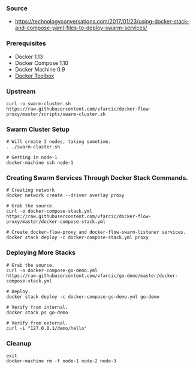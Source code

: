 ### Source
 - https://technologyconversations.com/2017/01/23/using-docker-stack-and-compose-yaml-files-to-deploy-swarm-services/

### Prerequisites
- Docker 1.13
- Docker Compose 1.10
- Docker Machine 0.9
- [Docker Toolbox](https://www.docker.com/products/docker-toolbox)

### Upstream
```shell
curl -o swarm-cluster.sh https://raw.githubusercontent.com/vfarcic/docker-flow-proxy/master/scripts/swarm-cluster.sh
```

### Swarm Cluster Setup
```shell
# Will create 3 nodes, taking sometime.
. ./swarm-cluster.sh

# Getting in node-1
docker-machine ssh node-1
```

### Creating Swarm Services Through Docker Stack Commands.
```shell
# Creating network
docker network create --driver overlay proxy

# Grab the source.
curl -o docker-compose-stack.yml https://raw.githubusercontent.com/vfarcic/docker-flow-proxy/master/docker-compose-stack.yml

# Create docker-flow-proxy and docker-flow-swarm-listener services.
docker stack deploy -c docker-compose-stack.yml proxy
```

### Deploying More Stacks
```shell
# Grab the source.
curl -o docker-compose-go-demo.yml https://raw.githubusercontent.com/vfarcic/go-demo/master/docker-compose-stack.yml

# Deploy.
docker stack deploy -c docker-compose-go-demo.yml go-demo

# Verify from internal.
docker stack ps go-demo

# Verify from external.
curl -i "127.0.0.1/demo/hello"
```

### Cleanup
```shell
exit 
docker-machine rm -f node-1 node-2 node-3
```